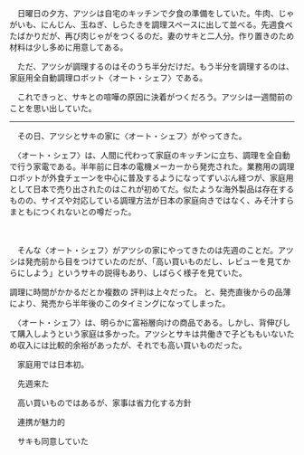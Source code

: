 　日曜日の夕方、アツシは自宅のキッチンで夕食の準備をしていた。牛肉、じゃがいも、にんじん、玉ねぎ、しらたきを調理スペースに出して並べる。先週食べたばかりだが、再び肉じゃがをつくるのだ。妻のサキと二人分。作り置きのため材料は少し多めに用意してある。

　ただ、アツシが調理するのはそのうち半分だけだ。もう半分を調理するのは、家庭用全自動調理ロボット〈オート・シェフ〉である。

　これできっと、サキとの喧嘩の原因に決着がつくだろう。アツシは一週間前のことを思い出していた。

---

　その日、アツシとサキの家に〈オート・シェフ〉がやってきた。

　〈オート・シェフ〉は、人間に代わって家庭のキッチンに立ち、調理を全自動で行う家電である。半年前に日本の電機メーカーから発売された。業務用の調理ロボットが外食チェーンを中心に普及するようになってずいぶん経つが、家庭用として日本で売り出されたのはこれが初めてだ。似たような海外製品は存在するものの、サイズや対応している調理方法が日本の家庭向きではなく、みそ汁すらまともにつくれないとの噂だった。

　



　そんな〈オート・シェフ〉がアツシの家にやってきたのは先週のことだ。アツシは発売前から目をつけていたのだが、「高い買いものだし、レビューを見てからにしよう」というサキの説得もあり、しばらく様子を見ていた。

調理に時間がかかるだとか複数の
評判は上々だった。
と、発売直後からの品薄により、発売から半年後のこのタイミングになってしまった。

　〈オート・シェフ〉は、明らかに富裕層向けの商品である。しかし、背伸びして購入しようという家庭は多かった。アツシとサキは共働きで子どももいないため収入には比較的余裕があったが、それでも高い買いものだった。

　家庭用では日本初。

　先週来た

　高い買いものではあるが、家事は省力化する方針

　連携が魅力的

　サキも同意していた
